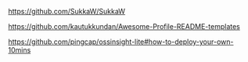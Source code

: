 https://github.com/SukkaW/SukkaW

https://github.com/kautukkundan/Awesome-Profile-README-templates

https://github.com/pingcap/ossinsight-lite#how-to-deploy-your-own-10mins